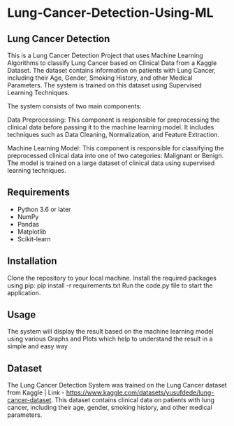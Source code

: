 # Lung-Cancer-Detection-Using-ML

## Lung Cancer Detection
This is a Lung Cancer Detection Project that uses Machine Learning Algorithms to classify Lung Cancer based on Clinical Data from a Kaggle Dataset. The dataset contains information on patients with Lung Cancer, including their Age, Gender, Smoking History, and other Medical Parameters. The system is trained on this dataset using Supervised Learning Techniques.

The system consists of two main components:

Data Preprocessing: This component is responsible for preprocessing the clinical data before passing it to the machine learning model. It includes techniques such as Data Cleaning, Normalization, and Feature Extraction.

Machine Learning Model: This component is responsible for classifying the preprocessed clinical data into one of two categories: Malignant or Benign. The model is trained on a large dataset of clinical data using supervised learning techniques.

## Requirements
- Python 3.6 or later
- NumPy
- Pandas
- Matplotlib
- Scikit-learn

## Installation
Clone the repository to your local machine.
Install the required packages using pip: pip install -r requirements.txt
Run the code.py file to start the application.

## Usage
The system will display the result based on the machine learning model using various Graphs and Plots which help to understand the result in a simple and easy way .

## Dataset
The Lung Cancer Detection System was trained on the Lung Cancer dataset from Kaggle | Link - https://www.kaggle.com/datasets/yusufdede/lung-cancer-dataset. This dataset contains clinical data on patients with lung cancer, including their age, gender, smoking history, and other medical parameters.
